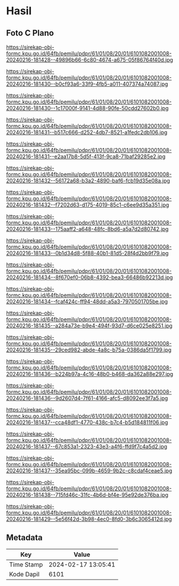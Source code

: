 # Hasil

## Foto C Plano

https://sirekap-obj-formc.kpu.go.id/64fb/pemilu/pdpr/61/01/08/20/01/6101082001008-20240216-181428--49896b66-6c80-4674-a675-05f86764f40d.jpg

https://sirekap-obj-formc.kpu.go.id/64fb/pemilu/pdpr/61/01/08/20/01/6101082001008-20240216-181430--b0cf93a6-33f9-4fb5-a011-407374a74087.jpg

https://sirekap-obj-formc.kpu.go.id/64fb/pemilu/pdpr/61/01/08/20/01/6101082001008-20240216-181430--1c17000f-9141-4d88-90fe-50cdd27602b0.jpg

https://sirekap-obj-formc.kpu.go.id/64fb/pemilu/pdpr/61/01/08/20/01/6101082001008-20240216-181431--b517c666-d252-4db7-8521-a1fedc2db106.jpg

https://sirekap-obj-formc.kpu.go.id/64fb/pemilu/pdpr/61/01/08/20/01/6101082001008-20240216-181431--e2aa17b8-5d5f-413f-9ca8-71baf29285e2.jpg

https://sirekap-obj-formc.kpu.go.id/64fb/pemilu/pdpr/61/01/08/20/01/6101082001008-20240216-181432--56172a68-b3a2-4890-baf6-fcb19d35e08a.jpg

https://sirekap-obj-formc.kpu.go.id/64fb/pemilu/pdpr/61/01/08/20/01/6101082001008-20240216-181432--f7202d63-d175-4019-85c1-c6ee9d35a351.jpg

https://sirekap-obj-formc.kpu.go.id/64fb/pemilu/pdpr/61/01/08/20/01/6101082001008-20240216-181433--175aaff2-a648-48fc-8bd6-a5a7d2d80742.jpg

https://sirekap-obj-formc.kpu.go.id/64fb/pemilu/pdpr/61/01/08/20/01/6101082001008-20240216-181433--0b1d34d8-5f88-40b1-81d5-28f4d2bb9f79.jpg

https://sirekap-obj-formc.kpu.go.id/64fb/pemilu/pdpr/61/01/08/20/01/6101082001008-20240216-181434--8f670ef0-06b8-4392-bea3-66486b92213d.jpg

https://sirekap-obj-formc.kpu.go.id/64fb/pemilu/pdpr/61/01/08/20/01/6101082001008-20240216-181434--fcaf424c-ff94-48dd-a5a3-7970501705be.jpg

https://sirekap-obj-formc.kpu.go.id/64fb/pemilu/pdpr/61/01/08/20/01/6101082001008-20240216-181435--a284a73e-b9e4-494f-93d7-d6ce025e8251.jpg

https://sirekap-obj-formc.kpu.go.id/64fb/pemilu/pdpr/61/01/08/20/01/6101082001008-20240216-181435--29ced982-abde-4a8c-b75a-0386da5f1799.jpg

https://sirekap-obj-formc.kpu.go.id/64fb/pemilu/pdpr/61/01/08/20/01/6101082001008-20240216-181436--b224b97a-4c16-48b0-b468-da362a88e297.jpg

https://sirekap-obj-formc.kpu.go.id/64fb/pemilu/pdpr/61/01/08/20/01/6101082001008-20240216-181436--9d2607d4-7f61-4166-afc5-d8092ee3f7a5.jpg

https://sirekap-obj-formc.kpu.go.id/64fb/pemilu/pdpr/61/01/08/20/01/6101082001008-20240216-181437--cca48df1-4770-438c-b7c4-b5d184811f06.jpg

https://sirekap-obj-formc.kpu.go.id/64fb/pemilu/pdpr/61/01/08/20/01/6101082001008-20240216-181437--67c853a1-2323-43e3-a4f6-ffd9f7c4a5d2.jpg

https://sirekap-obj-formc.kpu.go.id/64fb/pemilu/pdpr/61/01/08/20/01/6101082001008-20240216-181437--35ea95bc-099b-4659-9b2c-c8cdaf4ceae5.jpg

https://sirekap-obj-formc.kpu.go.id/64fb/pemilu/pdpr/61/01/08/20/01/6101082001008-20240216-181438--715fd46c-31fc-4b6d-bf4e-95e92de376ba.jpg

https://sirekap-obj-formc.kpu.go.id/64fb/pemilu/pdpr/61/01/08/20/01/6101082001008-20240216-181429--5e56f42d-3b98-4ec0-8fd0-3b6c3065412d.jpg


## Metadata

| Key        | Value               |
| ---------- | ------------------- |
| Time Stamp | 2024-02-17 13:05:41 |
| Kode Dapil | 6101                |



